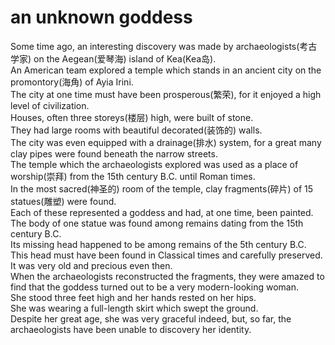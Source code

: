 # an unknown goddess  

Some time ago, an interesting discovery was made by archaeologists(考古学家) on the Aegean(爱琴海) island of Kea(Kea岛).  
An American team explored a temple which stands in an ancient city on the promontory(海角) of Ayia Irini.  
The city at one time must have been prosperous(繁荣), for it enjoyed a high level of civilization.  
Houses, often three storeys(楼层) high, were built of stone.  
They had large rooms with beautiful decorated(装饰的) walls.  
The city was even equipped with a drainage(排水) system, for a great many clay pipes were found beneath the narrow streets.  
The temple which the archaeologists explored was used as a place of worship(崇拜) from the 15th century B.C. until Roman times.  
In the most sacred(神圣的) room of the temple, clay fragments(碎片) of 15 statues(雕塑) were found.  
Each of these represented a goddess and had, at one time, been painted.  
The body of one statue was found among remains dating from the 15th century B.C.  
Its missing head happened to be among remains of the 5th century B.C.  
This head must have been found in Classical times and carefully preserved.  
It was very old and precious even then.  
When the archaeologists reconstructed the fragments, they were amazed to find that the goddess turned out to be a very modern-looking woman.  
She stood three feet high and her hands rested on her hips.  
She was wearing a full-length skirt which swept the ground.  
Despite her great age, she was very graceful indeed, but, so far, the archaeologists have been unable to discovery her identity.
